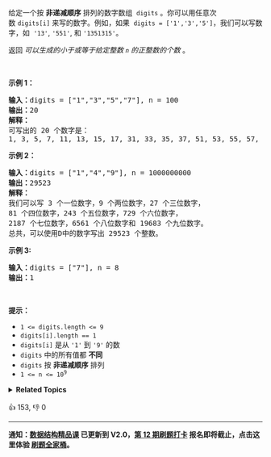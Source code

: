 <p>给定一个按&nbsp;<strong>非递减顺序</strong>&nbsp;排列的数字数组
 <meta charset="UTF-8" />&nbsp;<code>digits</code>&nbsp;。你可以用任意次数&nbsp;<code>digits[i]</code>&nbsp;来写的数字。例如，如果
 <meta charset="UTF-8" />&nbsp;<code>digits = ['1','3','5']</code>，我们可以写数字，如
 <meta charset="UTF-8" />&nbsp;<code>'13'</code>,&nbsp;<code>'551'</code>, 和&nbsp;<code>'1351315'</code>。</p>

<p>返回 <em>可以生成的小于或等于给定整数 <code>n</code> 的正整数的个数</em>&nbsp;。</p>

<p>&nbsp;</p>

<p><strong>示例 1：</strong></p>

<pre>
<strong>输入：</strong>digits = ["1","3","5","7"], n = 100
<strong>输出：</strong>20
<strong>解释：</strong>
可写出的 20 个数字是：
1, 3, 5, 7, 11, 13, 15, 17, 31, 33, 35, 37, 51, 53, 55, 57, 71, 73, 75, 77.
</pre>

<p><strong>示例 2：</strong></p>

<pre>
<strong>输入：</strong>digits = ["1","4","9"], n = 1000000000
<strong>输出：</strong>29523
<strong>解释：</strong>
我们可以写 3 个一位数字，9 个两位数字，27 个三位数字，
81 个四位数字，243 个五位数字，729 个六位数字，
2187 个七位数字，6561 个八位数字和 19683 个九位数字。
总共，可以使用D中的数字写出 29523 个整数。</pre>

<p><strong>示例 3:</strong></p>

<pre>
<strong>输入：</strong>digits = ["7"], n = 8
<strong>输出：</strong>1
</pre>

<p>&nbsp;</p>

<p><strong>提示：</strong></p> 
<meta charset="UTF-8" />

<ul> 
 <li><code>1 &lt;= digits.length &lt;= 9</code></li> 
 <li><code>digits[i].length == 1</code></li> 
 <li><code>digits[i]</code>&nbsp;是从&nbsp;<code>'1'</code>&nbsp;到&nbsp;<code>'9'</code> 的数</li> 
 <li><code>digits</code>&nbsp;中的所有值都 <strong>不同</strong>&nbsp;</li> 
 <li><code>digits</code>&nbsp;按&nbsp;<strong>非递减顺序</strong>&nbsp;排列</li> 
 <li><code>1 &lt;= n &lt;= 10<sup>9</sup></code></li> 
</ul>

<details><summary><strong>Related Topics</strong></summary>数组 | 数学 | 字符串 | 二分查找 | 动态规划</details><br>

<div>👍 153, 👎 0</div>

<div id="labuladong"><hr>

**通知：[数据结构精品课](https://aep.h5.xeknow.com/s/1XJHEO) 已更新到 V2.0，[第 12 期刷题打卡](https://mp.weixin.qq.com/s/eUG2OOzY3k_ZTz-CFvtv5Q) 报名即将截止，点击这里体验 [刷题全家桶](https://labuladong.gitee.io/algo/images/others/%E5%85%A8%E5%AE%B6%E6%A1%B6.jpg)。**

</div>



